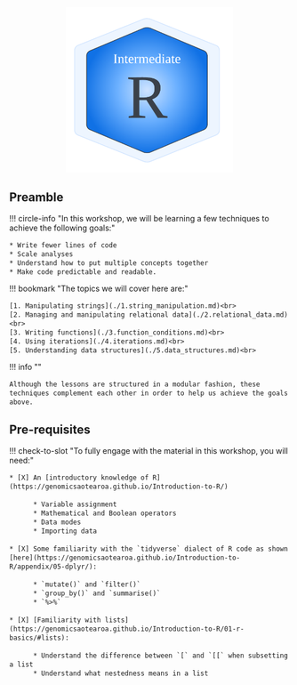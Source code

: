 <center>
<img src="./figures/r-logo.png" alt="R logo" width="300"/>
</center>

## Preamble

!!! circle-info "In this workshop, we will be learning a few techniques to achieve the following goals:"

    * Write fewer lines of code
    * Scale analyses
    * Understand how to put multiple concepts together
    * Make code predictable and readable.

!!! bookmark "The topics we will cover here are:"

    [1. Manipulating strings](./1.string_manipulation.md)<br>
    [2. Managing and manipulating relational data](./2.relational_data.md)<br>
    [3. Writing functions](./3.function_conditions.md)<br>
    [4. Using iterations](./4.iterations.md)<br>
    [5. Understanding data structures](./5.data_structures.md)<br>

!!! info ""

    Although the lessons are structured in a modular fashion, these techniques complement each other in order to help us achieve the goals above.

## Pre-requisites

!!! check-to-slot "To fully engage with the material in this workshop, you will need:"

    * [X] An [introductory knowledge of R](https://genomicsaotearoa.github.io/Introduction-to-R/)

          * Variable assignment
          * Mathematical and Boolean operators
          * Data modes
          * Importing data
          
    * [X] Some familiarity with the `tidyverse` dialect of R code as shown [here](https://genomicsaotearoa.github.io/Introduction-to-R/appendix/05-dplyr/):

          * `mutate()` and `filter()`
          * `group_by()` and `summarise()`
          * `%>%`

    * [X] [Familiarity with lists](https://genomicsaotearoa.github.io/Introduction-to-R/01-r-basics/#lists):
          
          * Understand the difference between `[` and `[[` when subsetting a list
          * Understand what nestedness means in a list